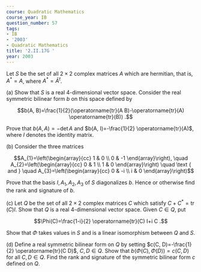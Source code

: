 ```yaml
---
course: Quadratic Mathematics
course_year: IB
question_number: 57
tags:
- IB
- '2003'
- Quadratic Mathematics
title: '2.II.17G '
year: 2003
---
```



Let $S$ be the set of all $2 \times 2$ complex matrices $A$ which are hermitian, that is, $A^{*}=A$, where $A^{*}=\bar{A}^{t}$.

(a) Show that $S$ is a real 4-dimensional vector space. Consider the real symmetric bilinear form $b$ on this space defined by

$$b(A, B)=\frac{1}{2}(\operatorname{tr}(A B)-\operatorname{tr}(A) \operatorname{tr}(B)) .$$

Prove that $b(A, A)=-\operatorname{det} A$ and $b(A, I)=-\frac{1}{2} \operatorname{tr}(A)$, where $I$ denotes the identity matrix.

(b) Consider the three matrices

$$A_{1}=\left(\begin{array}{cc}
1 & 0 \\
0 & -1
\end{array}\right), \quad A_{2}=\left(\begin{array}{cc}
0 & 1 \\
1 & 0
\end{array}\right) \quad \text { and } \quad A_{3}=\left(\begin{array}{cc}
0 & -i \\
i & 0
\end{array}\right)$$

Prove that the basis $I, A_{1}, A_{2}, A_{3}$ of $S$ diagonalizes $b$. Hence or otherwise find the rank and signature of $b$.

(c) Let $Q$ be the set of all $2 \times 2$ complex matrices $C$ which satisfy $C+C^{*}=\operatorname{tr}(C) I$. Show that $Q$ is a real 4-dimensional vector space. Given $C \in Q$, put

$$\Phi(C)=\frac{1-i}{2} \operatorname{tr}(C) I+i C .$$

Show that $\Phi$ takes values in $S$ and is a linear isomorphism between $Q$ and $S$.

(d) Define a real symmetric bilinear form on $Q$ by setting $c(C, D)=-\frac{1}{2} \operatorname{tr}(C D)$, $C, D \in Q$. Show that $b(\Phi(C), \Phi(D))=c(C, D)$ for all $C, D \in Q$. Find the rank and signature of the symmetric bilinear form $c$ defined on $Q$.
